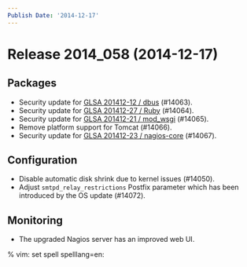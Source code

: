 ```yaml
---
Publish Date: '2014-12-17'
---
```


# Release 2014_058 (2014-12-17)

## Packages

- Security update for [GLSA 201412-12 / dbus](http://www.gentoo.org/security/en/glsa/glsa-201412-12.xml) (#14063).
- Security update for [GLSA 201412-27 / Ruby](http://www.gentoo.org/security/en/glsa/glsa-201412-27.xml) (#14064).
- Security update for [GLSA 201412-21 / mod_wsgi](http://www.gentoo.org/security/en/glsa/glsa-201412-21.xml) (#14065).
- Remove platform support for Tomcat (#14066).
- Security update for [GLSA 201412-23 / nagios-core](http://www.gentoo.org/security/en/glsa/glsa-201412-23.xml) (#14067).

## Configuration

- Disable automatic disk shrink due to kernel issues (#14050).
- Adjust `smtpd_relay_restrictions` Postfix parameter which has been introduced by the OS update (#14072).

## Monitoring

- The upgraded Nagios server has an improved web UI.

% vim: set spell spelllang=en:
